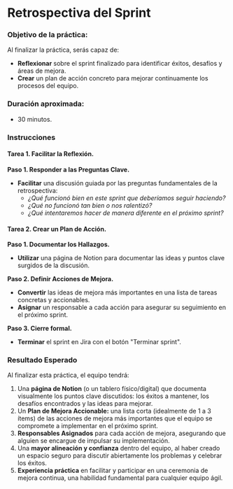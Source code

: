 # Retrospectiva del Sprint

### Objetivo de la práctica:
Al finalizar la práctica, serás capaz de:
- **Reflexionar** sobre el sprint finalizado para identificar éxitos, desafíos y áreas de mejora.
- **Crear** un plan de acción concreto para mejorar continuamente los procesos del equipo.

### Duración aproximada:
- 30 minutos.

### Instrucciones

#### Tarea 1. Facilitar la Reflexión.
**Paso 1. Responder a las Preguntas Clave.**
- **Facilitar** una discusión guiada por las preguntas fundamentales de la retrospectiva:
    - *¿Qué funcionó bien en este sprint que deberíamos seguir haciendo?*
    - *¿Qué no funcionó tan bien o nos ralentizó?*
    - *¿Qué intentaremos hacer de manera diferente en el próximo sprint?*

#### Tarea 2. Crear un Plan de Acción.
**Paso 1. Documentar los Hallazgos.**
- **Utilizar** una página de Notion para documentar las ideas y puntos clave surgidos de la discusión.

**Paso 2. Definir Acciones de Mejora.**
- **Convertir** las ideas de mejora más importantes en una lista de tareas concretas y accionables.
- **Asignar** un responsable a cada acción para asegurar su seguimiento en el próximo sprint.

**Paso 3. Cierre formal.**
- **Terminar** el sprint en Jira con el botón "Terminar sprint".

### Resultado Esperado
Al finalizar esta práctica, el equipo tendrá:
1.  Una **página de Notion** (o un tablero físico/digital) que documenta visualmente los puntos clave discutidos: los éxitos a mantener, los desafíos encontrados y las ideas para mejorar.
2.  Un **Plan de Mejora Accionable:** una lista corta (idealmente de 1 a 3 ítems) de las acciones de mejora más importantes que el equipo se compromete a implementar en el próximo sprint.
3.  **Responsables Asignados** para cada acción de mejora, asegurando que alguien se encargue de impulsar su implementación.
4.  Una **mayor alineación y confianza** dentro del equipo, al haber creado un espacio seguro para discutir abiertamente los problemas y celebrar los éxitos.
5.  **Experiencia práctica** en facilitar y participar en una ceremonia de mejora continua, una habilidad fundamental para cualquier equipo ágil.
